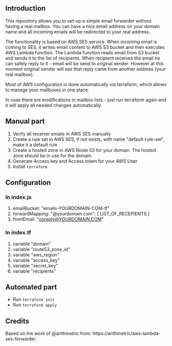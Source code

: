
## Introduction
This repository allows you to set-up a simple email forwarder without having a real mailbox.
You can have a nice email address on your domain name and all incoming emails will be redirected to your real address.

The functionality is based on AWS SES service. When incoming email is coming to SES, 
it writes email content to AWS S3 bucket and then executes AWS Lambda function. The Lambda
function reads email from S3 bucket and sends it to the list of recipients.
When recipient receives the email he can safely reply to it - email will be send to original sender.
However at this moment original sender will see that reply came from another address 
(your real mailbox).

Most of AWS configuration is done automatically via terraform,
which allows to manage your mailboxes in one place. 

In case there are modifications in mailbox lists - just run terraform again 
and it will apply all needed changes automatically.

## Manual part
1. Verify all receiver emails in AWS SES manually
1. Create a rule set in AWS SES, if not exists, with name "default-rule-set", make it a default rule
1. Create a hosted zone in AWS Route 53 for your domain. The hosted zone should be in use for the domain.
1. Generate Access key and Access token for your AWS User
1. Install `terraform`

## Configuration
### In index.js
1. emailBucket: "emails-YOURDOMAIN-COM-tf"
1. forwardMapping: "@yourdomain.com": [ LIST_OF_RECEPIENTS ]
1. fromEmail: "noreply@YOURDOMAIN.COM"
 
### In index.tf

1. variable "domain"
1. variable "route53_zone_id"
1. variable "aws_region"
1. variable "access_key"
1. variable "secret_key"
1. variable "recipients"

## Automated part
 
 - Run `terraform init`
 - Run `terraform apply`

## Credits

Based on the work of @arithmetric from: https://arithmetric/aws-lambda-ses-forwarder

